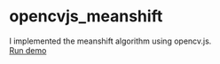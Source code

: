 # opencvjs_meanshift<br>
I implemented the meanshift algorithm using opencv.js.<br>
[Run demo](https://sein-oh.github.io/opencvjs_meanshift/)
